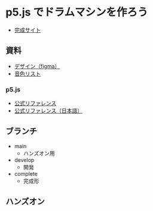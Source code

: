 # p5.js でドラムマシンを作ろう

- [完成サイト](https://drum-machine-hands-on.vercel.app/)

## 資料

- [デザイン（figma）](https://www.figma.com/design/8d4SGsU4Y1bpFQmreDhfWG/2024%2F10%2F19-%E3%83%8F%E3%83%B3%E3%82%BA%E3%82%AA%E3%83%B3-%E3%83%89%E3%83%A9%E3%83%A0%E3%83%9E%E3%82%B7%E3%83%B3?node-id=0-1&t=xdLsuuY3aTSb83oh-1)
- [音色リスト](https://ydm-01.vercel.app/music-list/)

### p5.js

- [公式リファレンス](https://p5js.org/reference/)
- [公式リファレンス（日本語）](https://p5js-ja.pages.dev/reference/)

## ブランチ

- main
  - ハンズオン用
- develop
  - 開発
- complete
  - 完成形

## ハンズオン

